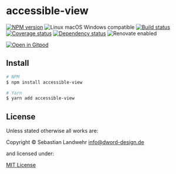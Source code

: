 <!-- TITLE/ -->
# accessible-view
<!-- /TITLE -->

<!-- BADGES/ -->
[![NPM version](https://img.shields.io/npm/v/accessible-view.svg)](https://npmjs.org/package/accessible-view)
![Linux macOS Windows compatible](https://img.shields.io/badge/os-linux%20%7C%C2%A0macos%20%7C%C2%A0windows-blue)
[![Build status](https://img.shields.io/github/workflow/status/dword-design/accessible-view/build)](https://github.com/dword-design/accessible-view/actions)
[![Coverage status](https://img.shields.io/coveralls/dword-design/accessible-view)](https://coveralls.io/github/dword-design/accessible-view)
[![Dependency status](https://img.shields.io/david/dword-design/accessible-view)](https://david-dm.org/dword-design/accessible-view)
![Renovate enabled](https://img.shields.io/badge/renovate-enabled-brightgreen)

[![Open in Gitpod](https://gitpod.io/button/open-in-gitpod.svg)](https://gitpod.io/#https://github.com/dword-design/accessible-view)
<!-- /BADGES -->

<!-- DESCRIPTION/ -->

<!-- /DESCRIPTION -->

<!-- INSTALL/ -->
## Install

```bash
# NPM
$ npm install accessible-view

# Yarn
$ yarn add accessible-view
```
<!-- /INSTALL -->

<!-- LICENSE/ -->
## License

Unless stated otherwise all works are:

Copyright &copy; Sebastian Landwehr <info@dword-design.de>

and licensed under:

[MIT License](https://opensource.org/licenses/MIT)
<!-- /LICENSE -->
